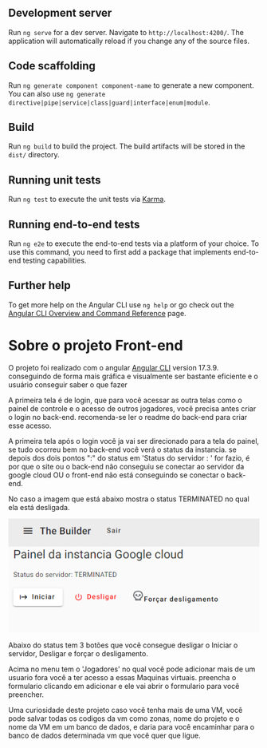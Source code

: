 ## Development server

Run `ng serve` for a dev server. Navigate to `http://localhost:4200/`. The application will automatically reload if you change any of the source files.

## Code scaffolding

Run `ng generate component component-name` to generate a new component. You can also use `ng generate directive|pipe|service|class|guard|interface|enum|module`.

## Build

Run `ng build` to build the project. The build artifacts will be stored in the `dist/` directory.

## Running unit tests

Run `ng test` to execute the unit tests via [Karma](https://karma-runner.github.io).

## Running end-to-end tests

Run `ng e2e` to execute the end-to-end tests via a platform of your choice. To use this command, you need to first add a package that implements end-to-end testing capabilities.

## Further help

To get more help on the Angular CLI use `ng help` or go check out the [Angular CLI Overview and Command Reference](https://angular.io/cli) page.

# Sobre o projeto Front-end


O projeto foi realizado com o angular [Angular CLI](https://github.com/angular/angular-cli) version 17.3.9. conseguindo de forma mais gráfica e visualmente ser bastante eficiente e o usuário conseguir saber o que fazer



A primeira tela é de login, que para você acessar as outra telas como o painel de controle e o acesso de outros jogadores, você precisa antes criar o login no back-end. recomenda-se ler o readme do back-end para criar esse acesso.



A primeira tela após o login você ja vai ser direcionado para a tela do painel, se tudo ocorreu bem no back-end você verá o status da instancia. se depois dos dois pontos ":" do status em 'Status do servidor : ' for fazio, é por que o site ou o back-end não conseguiu se conectar ao servidor da google cloud OU o front-end não está conseguindo se conectar o back-end.



No caso a imagem que está abaixo mostra o status TERMINATED no qual ela está desligada.



![alt text](imagensReadme/image.png)


Abaixo do status tem 3 botões que você consegue desligar o Iniciar o servidor, Desligar e forçar o desligamento.



Acima no menu tem o 'Jogadores' no qual você pode adicionar mais de um usuario fora você a ter acesso a essas Maquinas virtuais. preencha o formulario clicando em adicionar e ele vai abrir o formulario para você preencher.



Uma curiosidade deste projeto caso você tenha mais de uma VM, você pode salvar todas os codigos da vm como zonas, nome do projeto e o nome da VM em um banco de dados, e daria para você encaminhar para o banco de dados determinada vm que você quer que ligue.

